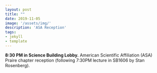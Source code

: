 ```yaml
---
layout: post
title: ""
date: 2019-11-05
image: '/assets/img/'
description: 'ASA Reception'
tags:
- jekyll 
- template 
---
```


**8:30 PM in Science Building Lobby.** American Scientific Affiliation (ASA) Praire chapter reception (following 7:30PM lecture in SB1606 by Stan Rosenberg).
